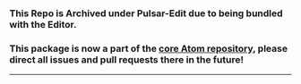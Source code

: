 ### This Repo is Archived under Pulsar-Edit due to being bundled with the Editor.

### This package is now a part of the [core Atom repository](https://github.com/atom/atom/tree/master/packages/grammar-selector), please direct all issues and pull requests there in the future!

---
